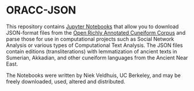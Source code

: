  # ORACC-JSON
 
This repository contains [Jupyter Notebooks](http://jupyter-notebook-beginner-guide.readthedocs.io/en/latest/what_is_jupyter.html) that allow you to download JSON-format files from the [Open Richly Annotated Cuneiform Corpus](http://oracc.org) and parse those for use in computational projects such as Social Network Analysis or various types of Computational Text Analysis. The JSON files contain editions (transliterations) with lemmatization of ancient texts in Sumerian, Akkadian, and other cuneiform languages from the Ancient Near East.

The Notebooks were written by Niek Veldhuis, UC Berkeley, and may be freely downloaded, used, altered and distributed.
